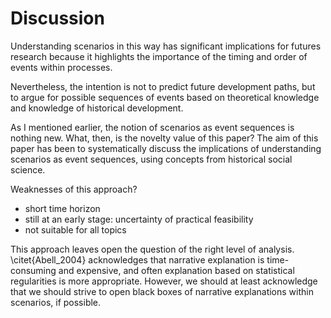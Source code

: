 # Discussion

Understanding scenarios in this way has significant implications for futures research because it highlights the importance of the timing and order of events within processes.

Nevertheless, the intention is not to predict future development paths, but to argue for possible sequences of events based on theoretical knowledge and knowledge of historical development.

As I mentioned earlier, the notion of scenarios as event sequences is nothing new. What, then, is the novelty value of this paper? The aim of this paper has been to systematically discuss the implications of understanding scenarios as event sequences, using concepts from historical social science.

Weaknesses of this approach?

- short time horizon
- still at an early stage: uncertainty of practical feasibility
- not suitable for all topics

This approach leaves open the question of the right level of analysis. \citet{Abell_2004} acknowledges that narrative explanation is time-consuming and expensive, and often explanation based on statistical regularities is more appropriate. However, we should at least acknowledge that we should strive to open black boxes of narrative explanations within scenarios, if possible.